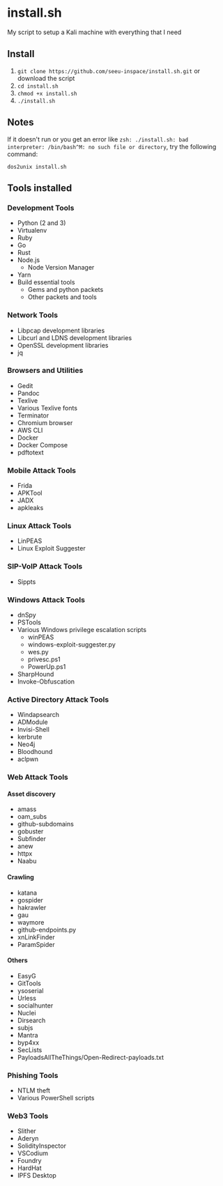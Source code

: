 # install.sh
My script to setup a Kali machine with everything that I need

## Install

1. `git clone https://github.com/seeu-inspace/install.sh.git` or download the script
2. `cd install.sh`
3. `chmod +x install.sh`
4. `./install.sh`

## Notes

If it doesn't run or you get an error like `zsh: ./install.sh: bad interpreter: /bin/bash^M: no such file or directory`, try the following command:
```
dos2unix install.sh
```

## Tools installed

### Development Tools
- Python (2 and 3)
- Virtualenv
- Ruby
- Go
- Rust
- Node.js
  - Node Version Manager
- Yarn
- Build essential tools
  - Gems and python packets
  - Other packets and tools


### Network Tools
- Libpcap development libraries
- Libcurl and LDNS development libraries
- OpenSSL development libraries
- jq


### Browsers and Utilities
- Gedit
- Pandoc
- Texlive
- Various Texlive fonts
- Terminator
- Chromium browser
- AWS CLI
- Docker
- Docker Compose
- pdftotext


### Mobile Attack Tools
- Frida
- APKTool
- JADX
- apkleaks


### Linux Attack Tools
- LinPEAS
- Linux Exploit Suggester


### SIP-VoIP Attack Tools
- Sippts


### Windows Attack Tools
- dnSpy
- PSTools
- Various Windows privilege escalation scripts
  - winPEAS
  - windows-exploit-suggester.py
  - wes.py
  - privesc.ps1
  - PowerUp.ps1
- SharpHound
- Invoke-Obfuscation


### Active Directory Attack Tools
- Windapsearch
- ADModule
- Invisi-Shell
- kerbrute
- Neo4j
- Bloodhound
- aclpwn


### Web Attack Tools

#### Asset discovery
- amass
- oam_subs
- github-subdomains
- gobuster
- Subfinder
- anew
- httpx
- Naabu

#### Crawling
- katana
- gospider
- hakrawler
- gau
- waymore
- github-endpoints.py
- xnLinkFinder
- ParamSpider

#### Others
- EasyG
- GitTools
- ysoserial
- Urless
- socialhunter
- Nuclei
- Dirsearch
- subjs
- Mantra
- byp4xx
- SecLists
- PayloadsAllTheThings/Open-Redirect-payloads.txt


### Phishing Tools
- NTLM theft
- Various PowerShell scripts


### Web3 Tools
- Slither
- Aderyn
- SolidityInspector
- VSCodium
- Foundry
- HardHat
- IPFS Desktop
